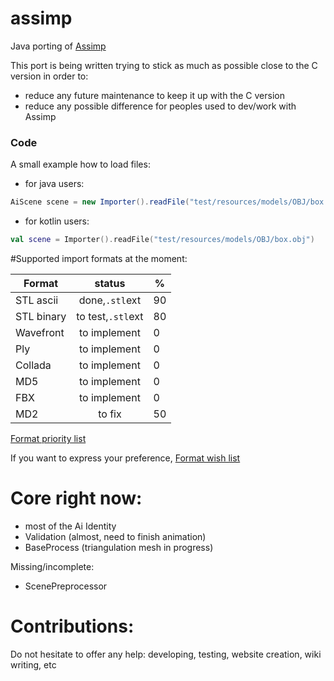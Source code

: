 # assimp

Java porting of [Assimp](https://github.com/assimp/assimp)

This port is being written trying to stick as much as possible close to the C version in order to:

- reduce any future maintenance to keep it up with the C version
- reduce any possible difference for peoples used to dev/work with Assimp

### Code ###
A small example how to load files:
- for java users:
```java
AiScene scene = new Importer().readFile("test/resources/models/OBJ/box.obj");
```
- for kotlin users:
```kotlin
val scene = Importer().readFile("test/resources/models/OBJ/box.obj")
```


#Supported import formats at the moment:

| Format        | status          | %   |
| ------------- |:---------------:|-----|
| STL ascii     | done,`.stl`ext  | 90  |
| STL binary    | to test,`.stl`ext| 80  |
| Wavefront     | to implement    | 0  |
| Ply           | to implement    | 0  |
| Collada       | to implement    | 0  |
| MD5           | to implement    | 0  |
| FBX           | to implement    | 0  |
| MD2           | to fix          | 50  |


[Format priority list](https://github.com/java-graphics/assimp/wiki/Priority-list-of-file-formats)

If you want to express your preference, [Format wish list](https://github.com/java-graphics/assimp/wiki/wish-list)

# Core right now:

- most of the Ai Identity
- Validation (almost, need to finish animation)
- BaseProcess (triangulation mesh in progress)

Missing/incomplete:
- ScenePreprocessor


# Contributions:

Do not hesitate to offer any help: developing, testing, website creation, wiki writing, etc

